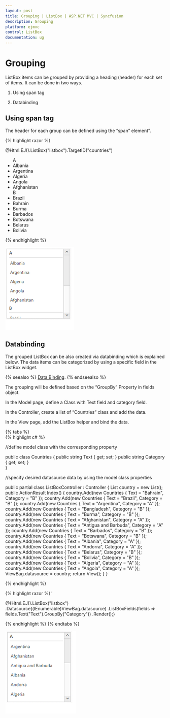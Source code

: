 ```yaml
---
layout: post
title: Grouping | ListBox | ASP.NET MVC | Syncfusion
description: Grouping
platform: ejmvc
control: ListBox
documentation: ug
---
```


# Grouping

ListBox items can be grouped by providing a heading (header) for each set of items. It can be done in two ways.

1. Using span tag

2. Databinding


## Using span tag

The header for each group can be defined using the “span” element”. 

{% highlight razor %}

@Html.EJ().ListBox("listbox").TargetID("countries")

<!--grouped listbox-->
<ul id="countries">
    <!--header-->
    <span>A</span>
    <li>Albania</li>
    <li>Argentina</li>
    <li>Algeria</li>
    <li>Angola</li>
    <li>Afghanistan</li>
    <!--header-->
    <span>B</span>
    <li>Brazil</li>
    <li>Bahrain</li>
    <li>Burma</li>
    <li>Barbados</li>
    <li>Botswana</li>
    <li>Belarus</li>
    <li>Bolivia</li>
</ul>


{% endhighlight %}


![](Grouping_images\Grouping_img1.png)


## Databinding

The grouped ListBox can be also created via databinding which is explained below. The data items can be categorized by using a specific field in the ListBox widget.

{% seealso %} [Data Binding](http://help.syncfusion.com/aspnetmvc/listbox/databinding). {% endseealso %}

The grouping will be defined based on the “GroupBy” Property in fields object.

In the Model page, define a Class with Text field and category field.

In the Controller, create a list of “Countries” class and add the data.

In the View page, add the ListBox helper and bind the data.

{% tabs %}        
{% highlight c# %}

//define model class with the corresponding property

public class Countries
    {
            public string Text { get; set; }
            public string Category { get; set; }        
    }
    
//specify desired datasource data by using the model class properties

public partial class ListBoxController : Controller
        {
            List<Countries> country = new List<Countries>();
            public ActionResult Index()
            {
                country.Add(new Countries { Text = "Bahrain", Category = "B" });
                country.Add(new Countries { Text = "Brazil", Category = "B" });
                country.Add(new Countries { Text = "Argentina", Category = "A" });
                country.Add(new Countries { Text = "Bangladesh", Category = "B" });
                country.Add(new Countries { Text = "Burma", Category = "B" });
                country.Add(new Countries { Text = "Afghanistan", Category = "A" });
                country.Add(new Countries { Text = "Antigua and Barbuda", Category = "A" });
                country.Add(new Countries { Text = "Barbados", Category = "B" });
                country.Add(new Countries { Text = "Botswana", Category = "B" });
                country.Add(new Countries { Text = "Albania", Category = "A" });
                country.Add(new Countries { Text = "Andorra", Category = "A" });
                country.Add(new Countries { Text = "Belarus", Category = "B" });
                country.Add(new Countries { Text = "Bolivia", Category = "B" });
                country.Add(new Countries { Text = "Algeria", Category = "A" });
                country.Add(new Countries { Text = "Angola", Category = "A" });
                ViewBag.datasource = country;
                return View();
            }
        }

{% endhighlight %}

{% highlight razor %}'

@{Html.EJ().ListBox("listbox")
      .Datasource((IEnumerable<Countries>)ViewBag.datasource)
      .ListBoxFields(fields => fields.Text("Text").GroupBy("Category"))
      .Render();}


{% endhighlight %}
{% endtabs %}


 ![](Grouping_images\Grouping_img2.png)



